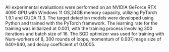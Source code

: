 All experimental evaluations were performed on an NVIDIA GeForce RTX 4090 GPU with Windows 11 OS,24GB memory capacity, utilizing PyTorch 1.9.1 and CUDA 11.3. The target detection models were developed using Python and trained with the PyTorch framework. The learning rate for the training was initialized at 0.001, with the training process involving 300 iterations and batch size of 16. The SGD optimizer was used for training with Num-workers of 8, 300 rounds of loops, momentum of 0.937,image size of 640×640, and decay coefficient of 0.0005.
